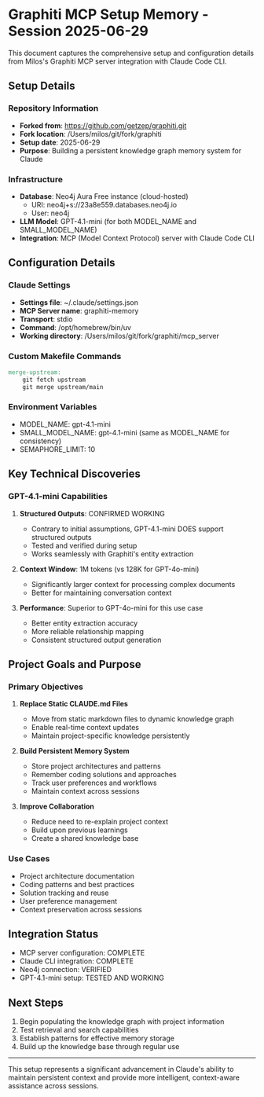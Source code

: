 # Graphiti MCP Setup Memory - Session 2025-06-29

This document captures the comprehensive setup and configuration details from Milos's Graphiti MCP server integration with Claude Code CLI.

## Setup Details

### Repository Information
- **Forked from**: https://github.com/getzep/graphiti.git
- **Fork location**: /Users/milos/git/fork/graphiti
- **Setup date**: 2025-06-29
- **Purpose**: Building a persistent knowledge graph memory system for Claude

### Infrastructure
- **Database**: Neo4j Aura Free instance (cloud-hosted)
  - URI: neo4j+s://23a8e559.databases.neo4j.io
  - User: neo4j
- **LLM Model**: GPT-4.1-mini (for both MODEL_NAME and SMALL_MODEL_NAME)
- **Integration**: MCP (Model Context Protocol) server with Claude Code CLI

## Configuration Details

### Claude Settings
- **Settings file**: ~/.claude/settings.json
- **MCP Server name**: graphiti-memory
- **Transport**: stdio
- **Command**: /opt/homebrew/bin/uv
- **Working directory**: /Users/milos/git/fork/graphiti/mcp_server

### Custom Makefile Commands
```makefile
merge-upstream:
	git fetch upstream
	git merge upstream/main
```

### Environment Variables
- MODEL_NAME: gpt-4.1-mini
- SMALL_MODEL_NAME: gpt-4.1-mini (same as MODEL_NAME for consistency)
- SEMAPHORE_LIMIT: 10

## Key Technical Discoveries

### GPT-4.1-mini Capabilities
1. **Structured Outputs**: CONFIRMED WORKING
   - Contrary to initial assumptions, GPT-4.1-mini DOES support structured outputs
   - Tested and verified during setup
   - Works seamlessly with Graphiti's entity extraction

2. **Context Window**: 1M tokens (vs 128K for GPT-4o-mini)
   - Significantly larger context for processing complex documents
   - Better for maintaining conversation context

3. **Performance**: Superior to GPT-4o-mini for this use case
   - Better entity extraction accuracy
   - More reliable relationship mapping
   - Consistent structured output generation

## Project Goals and Purpose

### Primary Objectives
1. **Replace Static CLAUDE.md Files**
   - Move from static markdown files to dynamic knowledge graph
   - Enable real-time context updates
   - Maintain project-specific knowledge persistently

2. **Build Persistent Memory System**
   - Store project architectures and patterns
   - Remember coding solutions and approaches
   - Track user preferences and workflows
   - Maintain context across sessions

3. **Improve Collaboration**
   - Reduce need to re-explain project context
   - Build upon previous learnings
   - Create a shared knowledge base

### Use Cases
- Project architecture documentation
- Coding patterns and best practices
- Solution tracking and reuse
- User preference management
- Context preservation across sessions

## Integration Status
- MCP server configuration: COMPLETE
- Claude CLI integration: COMPLETE
- Neo4j connection: VERIFIED
- GPT-4.1-mini setup: TESTED AND WORKING

## Next Steps
1. Begin populating the knowledge graph with project information
2. Test retrieval and search capabilities
3. Establish patterns for effective memory storage
4. Build up the knowledge base through regular use

---

This setup represents a significant advancement in Claude's ability to maintain persistent context and provide more intelligent, context-aware assistance across sessions.